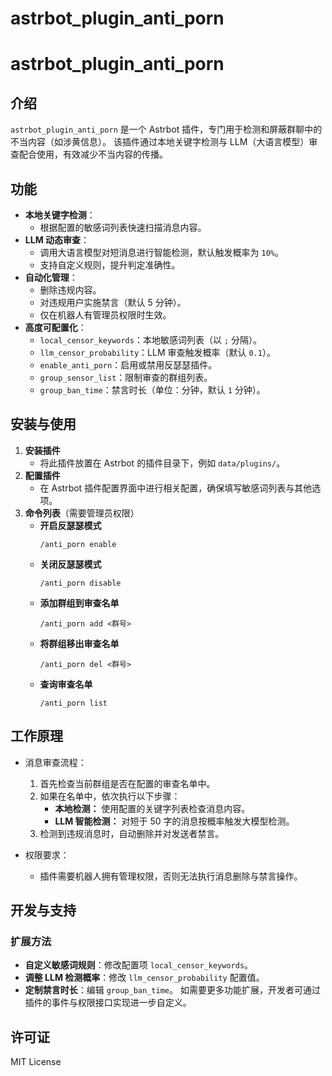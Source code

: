 # astrbot_plugin_anti_porn

# astrbot_plugin_anti_porn

## 介绍

`astrbot_plugin_anti_porn` 是一个 Astrbot 插件，专门用于检测和屏蔽群聊中的不当内容（如涉黄信息）。
该插件通过本地关键字检测与 LLM（大语言模型）审查配合使用，有效减少不当内容的传播。

## 功能

- **本地关键字检测**：
    - 根据配置的敏感词列表快速扫描消息内容。
- **LLM 动态审查**：
    - 调用大语言模型对短消息进行智能检测，默认触发概率为 `10%`。
    - 支持自定义规则，提升判定准确性。
- **自动化管理**：
    - 删除违规内容。
    - 对违规用户实施禁言（默认 5 分钟）。
    - 仅在机器人有管理员权限时生效。
- **高度可配置化**：
    - `local_censor_keywords`：本地敏感词列表（以 `;` 分隔）。
    - `llm_censor_probability`：LLM 审查触发概率（默认 `0.1`）。
    - `enable_anti_porn`：启用或禁用反瑟瑟插件。
    - `group_sensor_list`：限制审查的群组列表。
    - `group_ban_time`：禁言时长（单位：分钟，默认 `1` 分钟）。

## 安装与使用

1. **安装插件**
    - 将此插件放置在 Astrbot 的插件目录下，例如 `data/plugins/`。
2. **配置插件**
    - 在 Astrbot 插件配置界面中进行相关配置，确保填写敏感词列表与其他选项。
3. **命令列表**（需要管理员权限）
    - **开启反瑟瑟模式**
      ```
      /anti_porn enable
      ```
    - **关闭反瑟瑟模式**
      ```
      /anti_porn disable
      ```
    - **添加群组到审查名单**
      ```
      /anti_porn add <群号>
      ```
    - **将群组移出审查名单**
      ```
      /anti_porn del <群号>
      ```
    - **查询审查名单**
      ```
      /anti_porn list
      ```

## 工作原理

- 消息审查流程：
    1. 首先检查当前群组是否在配置的审查名单中。
    2. 如果在名单中，依次执行以下步骤：
        - **本地检测：** 使用配置的关键字列表检查消息内容。
        - **LLM 智能检测：** 对短于 50 字的消息按概率触发大模型检测。
    3. 检测到违规消息时，自动删除并对发送者禁言。

- 权限要求：
    - 插件需要机器人拥有管理权限，否则无法执行消息删除与禁言操作。

## 开发与支持

### 扩展方法

- **自定义敏感词规则**：修改配置项 `local_censor_keywords`。
- **调整 LLM 检测概率**：修改 `llm_censor_probability` 配置值。
- **定制禁言时长**：编辑 `group_ban_time`。
  如需要更多功能扩展，开发者可通过插件的事件与权限接口实现进一步自定义。

## 许可证

MIT License

